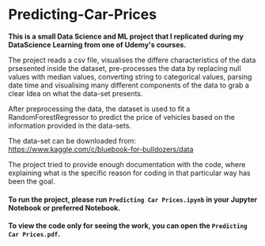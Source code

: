 # Predicting-Car-Prices

**This is a small Data Science and ML project that I replicated during my DataScience Learning from one of Udemy's courses.**

The project reads a csv file, visualises the differe characteristics of the data prsesented inside the dataset, pre-processes the data by replacing null values with median values, converting string to categorical values, parsing date time and visualising many different components of the data to grab a clear Idea on what the data-set presents.


After preprocessing the data, the dataset is used to fit a RandomForestRegressor to predict the price of vehicles based on the information provided in the data-sets.

The data-set can be downloaded from: https://www.kaggle.com/c/bluebook-for-bulldozers/data


The project tried to provide enough documentation with the code, where explaining what is the specific reason for coding in that particular way has been the goal.

#### To run the project, please run `Predicting Car Prices.ipynb` in your Jupyter Notebook or preferred Notebook. 
#### To view the code only for seeing the work, you can open the `Predicting Car Prices.pdf`. 




